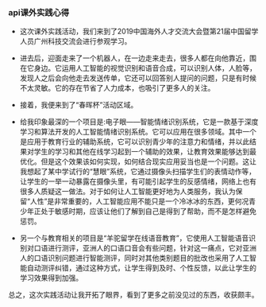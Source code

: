 ### api课外实践心得

- 这次课外实践活动，我们来到了2019中国海外人才交流大会暨第21届中国留学人员广州科技交流会进行参观学习。

- 进去后，迎面走来了一个机器人，在一边走来走去，很多人都在向他靠近，围在它身边。它运用人工智能的视觉识别和语音合成，可以识别人体，人脸等，发现人之后会向他走去发送传单，它还可以回答别人提问的问题，只是有时候不太灵敏。它的存在节省了人力成本，也吸引了更多人的关注。

- 接着，我便来到了“春晖杯”活动区域。

- 给我印象最深的一个项目是:电子眼——智能情绪识别系统，它是一款基于深度学习和算法开发的人工智能情绪识别系统。它可以应用在很多领域。其中一个是应用于教育行业的辅助系统，它可以识别青少年的注意力和情绪，并以此结果对学生的学习和其他在线学习起到一个辅助的效果，让教育效果能够达到最优化。但是这个效果该如何实现，如何结合现实应用妥当也是一个问题。这让我想起了某中学试行的“慧眼”系统，它通过摄像头扫描学生们的表情动作等，让学生的一举一动暴露在摄像头里，有可能引起学生的反感情绪，网络上也有很多人质疑这一做法。对于如何让人工智能更好地为人类服务，我认为保留“人性”是非常重要的，人工智能应用不能只是一个冷冰冰的东西，更何况青少年正处于敏感时期，应该让他们了解到自己是得到了帮助，而不是怎样避免惩罚。

- 另一个与教育相关的项目是“羊驼留学在线语音教育”，它使用人工智能语音识别对口语进行测评，亚洲人的口语口音会有些问题，针对这一痛点，它对亚洲人的口语识别问题进行智能测评，同时对其他类别题目的批改也采用了人工智能自动测评纠错，通过这种方式，让学生得到及时、个性反馈，以此让学生的学习效果得到加强。

总之，这次实践活动让我开拓了眼界，看到了更多之前没见过的东西，收获颇丰。
